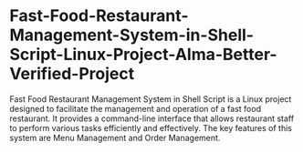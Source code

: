 # Fast-Food-Restaurant-Management-System-in-Shell-Script-Linux-Project-Alma-Better-Verified-Project
 Fast Food Restaurant Management System in Shell Script is a Linux project designed to facilitate the management and operation of a fast food restaurant. It provides a command-line interface that allows restaurant staff to perform various tasks efficiently and effectively. The key features of this system are Menu Management and Order Management.
